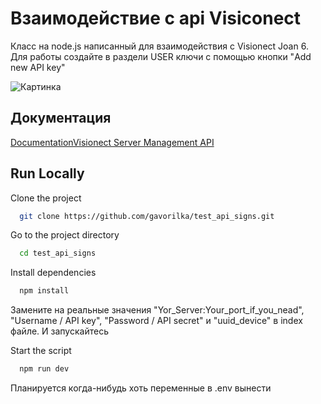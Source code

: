 # Взаимодействие с api Visiconect

Класс на node.js написанный для взаимодействия с Visionect Joan 6.
Для работы создайте в раздели USER ключи c помощью кнопки "Add new API key"

![Картинка](https://raw.githubusercontent.com/gavorilka/test_api_signs/b155cc410e3e3d0a22b6f093267e19b6564d66dd/img.jpg)


## Документация

[DocumentationVisionect Server Management API](https://api.visionect.com/)

## Run Locally

Clone the project

```bash
  git clone https://github.com/gavorilka/test_api_signs.git
```

Go to the project directory

```bash
  cd test_api_signs
```

Install dependencies

```bash
  npm install
```

Замените на реальные значения "Yor_Server:Your_port_if_you_nead", "Username / API key", "Password / API secret" и  "uuid_device" в index файле. И запускайтесь

Start the script

```bash
  npm run dev
```
Планируется когда-нибудь хоть переменные в .env вынести